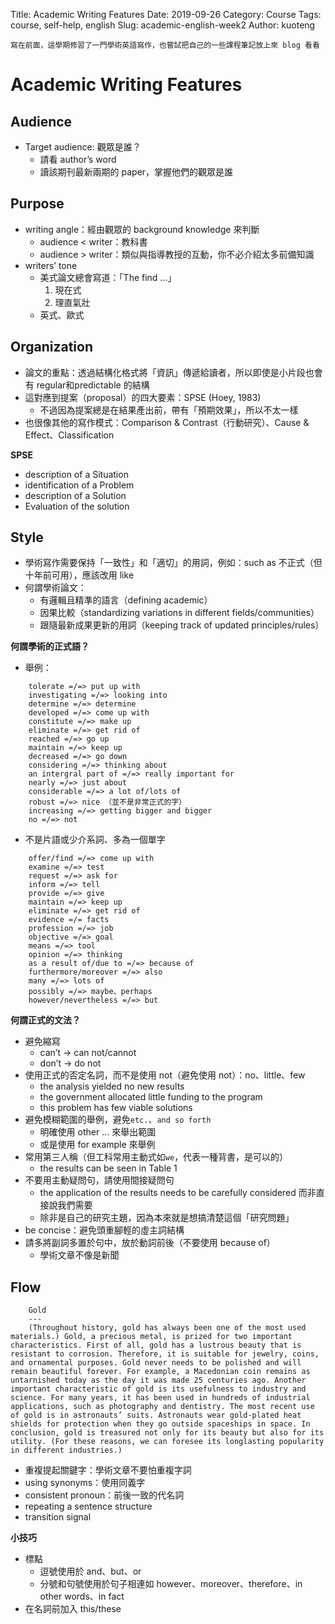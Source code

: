 Title: Academic Writing Features
Date: 2019-09-26
Category: Course
Tags: course, self-help, english
Slug: academic-english-week2
Author: kuoteng
```
寫在前面，這學期修習了一門學術英語寫作，也嘗試把自己的一些課程筆記放上來 blog 看看
```
# Academic Writing Features
## Audience
- Target audience: 觀眾是誰？
    - 請看 author’s word
    - 讀該期刊最新兩期的 paper，掌握他們的觀眾是誰
## Purpose
- writing angle：經由觀眾的 background knowledge 來判斷
    - audience < writer：教科書
    - audience > writer：類似與指導教授的互動，你不必介紹太多前備知識
- writers’ tone
    - 美式論文總會寫道：「The find …」
        1. 現在式
        2. 理直氣壯
    - 英式、歐式
## Organization
- 論文的重點：透過結構化格式將「資訊」傳遞給讀者，所以即使是小片段也會有 regular和predictable 的結構
- 這對應到提案（proposal）的四大要素：SPSE (Hoey, 1983)
    - 不過因為提案總是在結果產出前，帶有「預期效果」，所以不太一樣
- 也很像其他的寫作模式：Comparison & Contrast（行動研究）、Cause & Effect、Classification

**SPSE**

- description of a Situation
- identification of a Problem
- description of a Solution
- Evaluation of the solution
## Style
- 學術寫作需要保持「一致性」和「適切」的用詞，例如：such as 不正式（但十年前可用），應該改用 like
- 何謂學術論文：
    - 有邏輯且精準的語言（defining academic）
    - 因果比較（standardizing variations in different fields/communities）
    - 跟隨最新成果更新的用詞（keeping track of updated principles/rules）

**何謂學術的正式語？**

- 舉例：
```
    tolerate =/=> put up with
    investigating =/=> looking into
    determine =/=> determine
    developed =/=> come up with
    constitute =/=> make up
    eliminate =/=> get rid of
    reached =/=> go up
    maintain =/=> keep up
    decreased =/=> go down
    considering =/=> thinking about
    an intergral part of =/=> really important for
    nearly =/=> just about
    considerable =/=> a lot of/lots of
    robust =/=> nice （並不是非常正式的字）
    increasing =/=> getting bigger and bigger
    no =/=> not
```
- 不是片語或少介系詞、多為一個單字
```
    offer/find =/=> come up with
    examine =/=> test
    request =/=> ask for
    inform =/=> tell
    provide =/=> give
    maintain =/=> keep up
    eliminate =/=> get rid of
    evidence =/= facts
    profession =/=> job
    objective =/=> goal
    means =/=> tool
    opinion =/=> thinking
    as a result of/due to =/=> because of
    furthermore/moreover =/=> also
    many =/=> lots of
    possibly =/=> maybe、perhaps
    however/nevertheless =/=> but
```
**何謂正式的文法？**

- 避免縮寫
    - can’t → can not/cannot
    - don’t → do not
- 使用正式的否定名詞，而不是使用 not（避免使用 not）：no、little、few
    - the analysis yielded no new results
    - the government allocated little funding to the program
    - this problem has few viable solutions
- 避免模糊範圍的舉例，避免`etc.`、`and so forth`
    - 明確使用 other … 來舉出範圍
    - 或是使用 for example 來舉例
- 常用第三人稱（但工科常用主動式如`we`，代表一種背書，是可以的）
    - the results can be seen in Table 1
- 不要用主動疑問句，請使用間接疑問句
    - the application of the results needs to be carefully considered 而非直接說我們需要
    - 除非是自己的研究主題，因為本來就是想搞清楚這個「研究問題」
- be concise：避免頭重腳輕的虛主詞結構
- 請多將副詞多置於句中，放於動詞前後（不要使用 because of）
    - 學術文章不像是新聞
## Flow
```
    Gold 
    ---
    (Throughout history, gold has always been one of the most used materials.) Gold, a precious metal, is prized for two important characteristics. First of all, gold has a lustrous beauty that is resistant to corrosion. Therefore, it is suitable for jewelry, coins, and ornamental purposes. Gold never needs to be polished and will remain beautiful forever. For example, a Macedonian coin remains as untarnished today as the day it was made 25 centuries ago. Another important characteristic of gold is its usefulness to industry and science. For many years, it has been used in hundreds of industrial applications, such as photography and dentistry. The most recent use of gold is in astronauts’ suits. Astronauts wear gold-plated heat shields for protection when they go outside spaceships in space. In conclusion, gold is treasured not only for its beauty but also for its utility. (For these reasons, we can foresee its longlasting popularity in different industries.)
```
- 重複提起關鍵字：學術文章不要怕重複字詞
- using synonyms：使用同義字
- consistent pronoun：前後一致的代名詞
- repeating a sentence structure
- transition signal

**小技巧**

- 標點
    - 逗號使用於 and、but、or
    - 分號和句號使用於句子相連如 however、moreover、therefore、in other words、in fact
- 在名詞前加入 this/these

